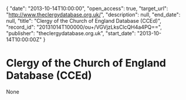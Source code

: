 {
  "date": "2013-10-14T10:00:00", 
  "open_access": true, 
  "target_url": "http://www.theclergydatabase.org.uk/", 
  "description": null, 
  "end_date": null, 
  "title": "Clergy of the Church of England Database (CCEd)", 
  "record_id": "20131014T100000/ou+/VGVjzLksClcQH4a4PQ==", 
  "publisher": "theclergydatabase.org.uk", 
  "start_date": "2013-10-14T10:00:00Z"
}

# Clergy of the Church of England Database (CCEd)

None
